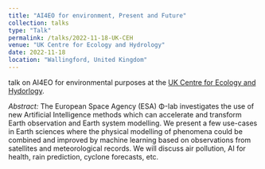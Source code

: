 ```yaml
---
title: "AI4EO for environment, Present and Future"
collection: talks
type: "Talk"
permalink: /talks/2022-11-18-UK-CEH
venue: "UK Centre for Ecology and Hydrology"
date: 2022-11-18
location: "Wallingford, United Kingdom"
---
```


talk on AI4EO for environmental purposes at the [UK Centre for Ecology and Hydorlogy](https://www.ceh.ac.uk/).

_Abstract:_ The European Space Agency (ESA) Φ-lab investigates the use of new Artificial Intelligence methods which can accelerate and transform Earth observation and Earth system modelling. We present a few use-cases in Earth sciences where the physical modelling of phenomena could be combined and improved by machine learning based on observations from satellites and meteorological records. We will discuss air pollution, AI for health, rain prediction, cyclone forecasts, etc.

